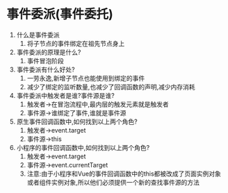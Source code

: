 # 事件委派(事件委托)

1. 什么是事件委派
   1. 将子节点的事件绑定在祖先节点身上
2. 事件委派的原理是什么?
   1. 事件冒泡阶段
3. 事件委派有什么好处?
   1. 一劳永逸,新增子节点也能使用到绑定的事件
   2. 减少了绑定的监听数量,也减少了回调函数的声明,减少内存消耗
4. 事件委派中触发者是谁?事件源是谁?
   1. 触发者->在冒泡流程中,最内层的触发元素就是触发者
   2. 事件源->谁绑定了事件,谁就是事件源
5. 原生事件回调函数中,如何找到以上两个角色?
   1. 触发者->event.target
   2. 事件源->this
6. 小程序的事件回调函数中,如何找到以上两个角色?
   1. 触发者->event.target
   2. 事件源->event.currentTarget
   3. 注意:由于小程序和Vue的事件回调函数中的this都被改成了页面实例对象或者组件实例对象,所以他们必须提供一个新的查找事件源的方法